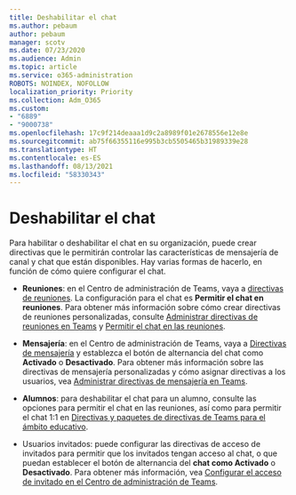 ```yaml
---
title: Deshabilitar el chat
ms.author: pebaum
author: pebaum
manager: scotv
ms.date: 07/23/2020
ms.audience: Admin
ms.topic: article
ms.service: o365-administration
ROBOTS: NOINDEX, NOFOLLOW
localization_priority: Priority
ms.collection: Adm_O365
ms.custom:
- "6889"
- "9000738"
ms.openlocfilehash: 17c9f214deaaa1d9c2a8989f01e2678556e12e8e
ms.sourcegitcommit: ab75f66355116e995b3cb5505465b31989339e28
ms.translationtype: HT
ms.contentlocale: es-ES
ms.lasthandoff: 08/13/2021
ms.locfileid: "58330343"
---
```

# <a name="disable-chat"></a>Deshabilitar el chat

Para habilitar o deshabilitar el chat en su organización, puede crear directivas que le permitirán controlar las características de mensajería de canal y chat que están disponibles. Hay varias formas de hacerlo, en función de cómo quiere configurar el chat.

- **Reuniones**: en el Centro de administración de Teams, vaya a [directivas de reuniones](https://admin.teams.microsoft.com/). La configuración para el chat es **Permitir el chat en reuniones**. Para obtener más información sobre cómo crear directivas de reuniones personalizadas, consulte [Administrar directivas de reuniones en Teams](https://docs.microsoft.com/microsoftteams/meeting-policies-in-teams) y [Permitir el chat en las reuniones](https://docs.microsoft.com/microsoftteams/meeting-policies-in-teams#allow-chat-in-meetings).

- **Mensajería**: en el Centro de administración de Teams, vaya a [Directivas de mensajería](https://admin.teams.microsoft.com/) y establezca el botón de alternancia del chat como **Activado** o **Desactivado**. Para obtener más información sobre las directivas de mensajería personalizadas y cómo asignar directivas a los usuarios, vea [Administrar directivas de mensajería en Teams](https://docs.microsoft.com/microsoftteams/messaging-policies-in-teams).

- **Alumnos**: para deshabilitar el chat para un alumno, consulte las opciones para permitir el chat en las reuniones, así como para permitir el chat 1:1 en [Directivas y paquetes de directivas de Teams para el ámbito educativo](https://docs.microsoft.com/microsoftteams/policy-packages-edu).

- Usuarios invitados: puede configurar las directivas de acceso de invitados para permitir que los invitados tengan acceso al chat, o que puedan establecer el botón de alternancia del **chat como Activado** o **Desactivado**. Para obtener más información, vea [Configurar el acceso de invitado en el Centro de administración de Teams](https://docs.microsoft.com/microsoftteams/set-up-guests#configure-guest-access-in-the-teams-admin-center).




